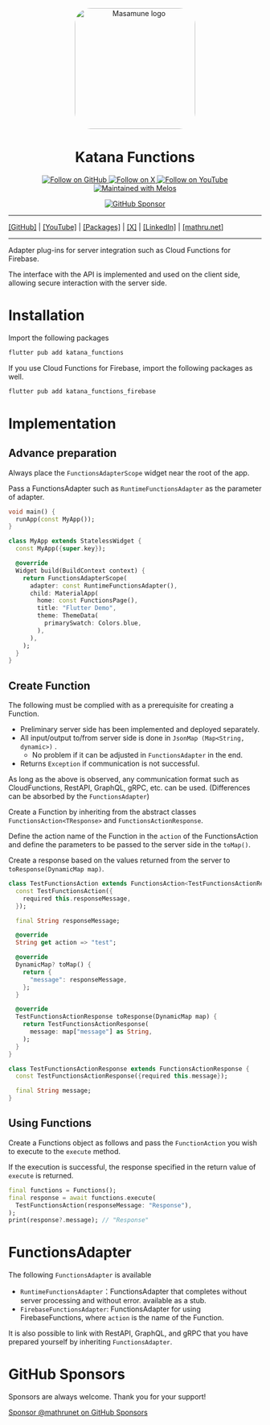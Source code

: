 <p align="center">
  <a href="https://mathru.net">
    <img width="240px" src="https://raw.githubusercontent.com/mathrunet/flutter_masamune/master/.github/images/icon.png" alt="Masamune logo" style="border-radius: 32px"s><br/>
  </a>
  <h1 align="center">Katana Functions</h1>
</p>

<p align="center">
  <a href="https://github.com/mathrunet">
    <img src="https://img.shields.io/static/v1?label=GitHub&message=Follow&logo=GitHub&color=333333&link=https://github.com/mathrunet" alt="Follow on GitHub" />
  </a>
  <a href="https://x.com/mathru">
    <img src="https://img.shields.io/static/v1?label=@mathru&message=Follow&logo=X&color=0F1419&link=https://x.com/mathru" alt="Follow on X" />
  </a>
  <a href="https://www.youtube.com/c/mathrunetchannel">
    <img src="https://img.shields.io/static/v1?label=YouTube&message=Follow&logo=YouTube&color=FF0000&link=https://www.youtube.com/c/mathrunetchannel" alt="Follow on YouTube" />
  </a>
  <a href="https://github.com/invertase/melos">
    <img src="https://img.shields.io/static/v1?label=maintained%20with&message=melos&color=FF1493&link=https://github.com/invertase/melos" alt="Maintained with Melos" />
  </a>
</p>

<p align="center">
  <a href="https://github.com/sponsors/mathrunet"><img src="https://img.shields.io/static/v1?label=Sponsor&message=%E2%9D%A4&logo=GitHub&color=ff69b4&link=https://github.com/sponsors/mathrunet" alt="GitHub Sponsor" /></a>
</p>

---

[[GitHub]](https://github.com/mathrunet) | [[YouTube]](https://www.youtube.com/c/mathrunetchannel) | [[Packages]](https://pub.dev/publishers/mathru.net/packages) | [[X]](https://x.com/mathru) | [[LinkedIn]](https://www.linkedin.com/in/mathrunet/) | [[mathru.net]](https://mathru.net)

---

Adapter plug-ins for server integration such as Cloud Functions for Firebase.

The interface with the API is implemented and used on the client side, allowing secure interaction with the server side.

# Installation

Import the following packages

```dart
flutter pub add katana_functions
```

If you use Cloud Functions for Firebase, import the following packages as well.

```dart
flutter pub add katana_functions_firebase
```

# Implementation

## Advance preparation

Always place the `FunctionsAdapterScope` widget near the root of the app.

Pass a FunctionsAdapter such as `RuntimeFunctionsAdapter` as the parameter of adapter.

```dart
void main() {
  runApp(const MyApp());
}

class MyApp extends StatelessWidget {
  const MyApp({super.key});

  @override
  Widget build(BuildContext context) {
    return FunctionsAdapterScope(
      adapter: const RuntimeFunctionsAdapter(),
      child: MaterialApp(
        home: const FunctionsPage(),
        title: "Flutter Demo",
        theme: ThemeData(
          primarySwatch: Colors.blue,
        ),
      ),
    );
  }
}
```

## Create Function

The following must be complied with as a prerequisite for creating a Function.

- Preliminary server side has been implemented and deployed separately.
- All input/output to/from server side is done in `JsonMap (Map<String, dynamic>)` .
    - No problem if it can be adjusted in `FunctionsAdapter` in the end.
- Returns `Exception` if communication is not successful.

As long as the above is observed, any communication format such as CloudFunctions, RestAPI, GraphQL, gRPC, etc. can be used. (Differences can be absorbed by the `FunctionsAdapter`)

Create a Function by inheriting from the abstract classes `FunctionsAction<TResponse>` and `FunctionsActionResponse`.

Define the action name of the Function in the `action` of the FunctionsAction<TResponse> and define the parameters to be passed to the server side in the `toMap()`.

Create a response based on the values returned from the server to `toResponse(DynamicMap map)`.

```dart
class TestFunctionsAction extends FunctionsAction<TestFunctionsActionResponse> {
  const TestFunctionsAction({
    required this.responseMessage,
  });

  final String responseMessage;

  @override
  String get action => "test";

  @override
  DynamicMap? toMap() {
    return {
      "message": responseMessage,
    };
  }

  @override
  TestFunctionsActionResponse toResponse(DynamicMap map) {
    return TestFunctionsActionResponse(
      message: map["message"] as String,
    );
  }
}

class TestFunctionsActionResponse extends FunctionsActionResponse {
  const TestFunctionsActionResponse({required this.message});

  final String message;
}
```

## Using Functions

Create a Functions object as follows and pass the `FunctionAction` you wish to execute to the `execute` method.

If the execution is successful, the response specified in the return value of `execute` is returned.

```dart
final functions = Functions();
final response = await functions.execute(
  TestFunctionsAction(responseMessage: "Response"),
);
print(response?.message); // "Response"
```

# FunctionsAdapter

The following `FunctionsAdapter` is available

- `RuntimeFunctionsAdapter`：FunctionsAdapter that completes without server processing and without error. available as a stub.
- `FirebaseFunctionsAdapter`: FunctionsAdapter for using FirebaseFunctions, where `action` is the name of the Function.

It is also possible to link with RestAPI, GraphQL, and gRPC that you have prepared yourself by inheriting `FunctionsAdapter`.

# GitHub Sponsors

Sponsors are always welcome. Thank you for your support!

[Sponsor @mathrunet on GitHub Sponsors](https://github.com/sponsors/mathrunet)